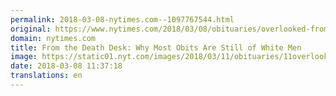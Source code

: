 ```yaml
---
permalink: 2018-03-08-nytimes.com--1097767544.html
original: https://www.nytimes.com/2018/03/08/obituaries/overlooked-from-the-death-desk-why-most-obits-are-still-of-white-men.html?partner=rss&amp;emc=rss
domain: nytimes.com
title: From the Death Desk: Why Most Obits Are Still of White Men
image: https://static01.nyt.com/images/2018/03/11/obituaries/11overlooked-mcdonald1/11overlooked-mcdonald1-mediumThreeByTwo440.jpg
date: 2018-03-08 11:37:18
translations: en
---
```


